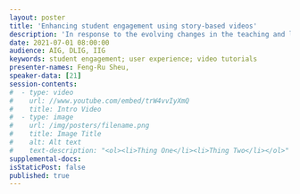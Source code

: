```yaml
---
layout: poster
title: 'Enhancing student engagement using story-based videos'
description: 'In response to the evolving changes in the teaching and learning environment, we re-designed several learning videos to encourage a more engaging learning experience by incorporating new instructional strategies, specifically story-based learning. In contrast to conventional screen-recorded video tutorials with narratives, story-based videos were developed with cartoon characters, settings, and contexts similar to student life. Both types of videos were used for library instruction. Informal assessments have shown that both types of tutorials were effective in terms of student learning outcomes. We conducted a user study with 50 first-year students with two kinds of videos to address student engagement. The poster will share the detailed results and comments from students. The main takeaways are that while the immediate learning outcomes were similar, student engagement and confidence level were higher for the story-based video. And, when students were asked about their preferences of presentation type if given an option, the majority of them choose story-based presentation. This study tests the approach in an academic library setting with undergraduate students and potentially can lead to improvements in information literacy programs and inform library practices. We believe the story-based approach has great potential to enhance student learning in an online setting as well.'
date: 2021-07-01 08:00:00
audience: AIG, DLIG, IIG
keywords: student engagement; user experience; video tutorials
presenter-names: Feng-Ru Sheu,
speaker-data: [21]
session-contents:
#  - type: video
#    url: //www.youtube.com/embed/trW4vvIyXmQ
#    title: Intro Video
#  - type: image
#    url: /img/posters/filename.png
#    title: Image Title
#    alt: Alt text
#    text-description: "<ol><li>Thing One</li><li>Thing Two</li></ol>"
supplemental-docs:
isStaticPost: false
published: true
---
```

